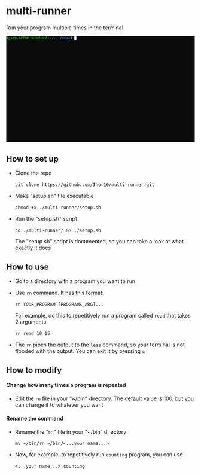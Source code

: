 # multi-runner

Run your program multiple times in the terminal

![demo.gif](./docs/demo.gif)

## How to set up

* Clone the repo
  
  ```
  git clone https://github.com/Ihor16/multi-runner.git
  ```

* Make "setup.sh" file executable
  
  ```
  chmod +x ./multi-runner/setup.sh
  ```

* Run the "setup.sh" script
  
  ```
  cd ./multi-runner/ && ./setup.sh
  ```
  
  The "setup.sh" script is documented, so you can take a look at what exactly it does

## How to use

* Go to a directory with a program you want to run
* Use `rn` command. It has this format: 
  
  ```
  rn YOUR_PROGRAM [PROGRAMS_ARG]...
  ```
  
  For example, do this to repetitively run a program called `read` that takes 2 arguments
  
  ```
  rn read 10 15
  ```
* The `rn` pipes the output to the `less` command, so your terminal is not flooded with the output. You can exit it by pressing `q`

## How to modify

#### Change how many times a program is repeated

* Edit the `rn` file in your "~/bin" directory. The default value is 100, but you can change it to whatever you want

#### Rename the command

* Rename the "rn" file in your "~/bin" directory
  
  ```
  mv ~/bin/rn ~/bin/<...your name...>
  ```

* Now, for example, to repetitively run `counting` program, you can use 
  
  ```
  <...your name...> counting
  ```

